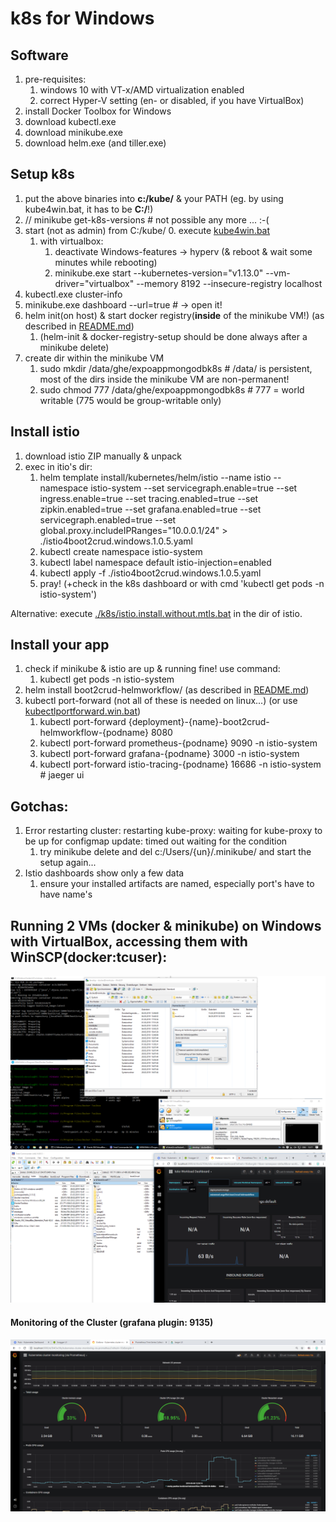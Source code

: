 # k8s for Windows

## Software
1. pre-requisites:
	1. windows 10 with VT-x/AMD virtualization enabled
	2. correct Hyper-V setting (en- or disabled, if you have VirtualBox)
2. install Docker Toolbox for Windows
3. download kubectl.exe
4. download minikube.exe
5. download helm.exe (and tiller.exe)

## Setup k8s
1. put the above binaries into **c:/kube/** & your PATH (eg. by using kube4win.bat, it has to be **C:/**!)
2. // minikube get-k8s-versions	# not possible any more ... :-(
3. start (not as admin) from C:/kube/
	0. execute [kube4win.bat](kube4win.bat)
	1. with virtualbox:
		1. deactivate Windows-features -> hyperv (& reboot & wait some minutes while rebooting)
		2. minikube.exe start --kubernetes-version="v1.13.0" --vm-driver="virtualbox" --memory 8192 --insecure-registry localhost
4. kubectl.exe cluster-info
5. minikube.exe dashboard --url=true	# -> open it!
6. helm init(on host) & start docker registry(**inside** of the minikube VM!) (as described in [README.md](README.md))
	1. (helm-init & docker-registry-setup should be done always after a minikube delete)
7. create dir within the minikube VM
	1. sudo mkdir /data/ghe/expoappmongodbk8s			# /data/ is persistent, most of the dirs inside the minikube VM are non-permanent!
	2. sudo chmod 777 /data/ghe/expoappmongodbk8s		# 777 = world writable (775 would be group-writable only)

## Install istio
1. download istio ZIP manually & unpack
2. exec in itio's dir:
	1. helm template install/kubernetes/helm/istio --name istio --namespace istio-system --set servicegraph.enable=true --set ingress.enable=true --set tracing.enabled=true --set zipkin.enabled=true --set grafana.enabled=true --set servicegraph.enabled=true --set global.proxy.includeIPRanges="10.0.0.1/24" > ./istio4boot2crud.windows.1.0.5.yaml
	2. kubectl create namespace istio-system
	3. kubectl label namespace default istio-injection=enabled
	4. kubectl apply -f ./istio4boot2crud.windows.1.0.5.yaml
	5. pray! (+check in the k8s dashboard or with cmd 'kubectl get pods -n istio-system')

Alternative: execute [./k8s/istio.install.without.mtls.bat](./k8s/istio.install.without.mtls.bat) in the dir of istio.
	
## Install your app
1. check if minikube & istio are up & running fine! use command:
	1. kubectl get pods -n istio-system
2. helm install boot2crud-helmworkflow/ (as described in [README.md](README.md#helm))
3. kubectl port-forward (not all of these is needed on linux...) (or use [kubectlportforward.win.bat](kubectlportforward.win.bat))
	1. kubectl port-forward {deployment}-{name}-boot2crud-helmworkflow-{podname} 8080
	2. kubectl port-forward prometheus-{podname} 9090 -n istio-system
	3. kubectl port-forward grafana-{podname} 3000 -n istio-system
	4. kubectl port-forward istio-tracing-{podname} 16686 -n istio-system		# jaeger ui

## Gotchas:
1. Error restarting cluster: restarting kube-proxy: waiting for kube-proxy to be up for configmap update: timed out waiting for the condition
	1. try minikube delete and del c:/Users/{un}/.minikube/ and start the setup again...
2. Istio dashboards show only a few data
	1. ensure your installed artifacts are named, especially port's have to have name's

## Running 2 VMs (docker & minikube) on Windows with VirtualBox, accessing them with WinSCP(docker:tcuser):
<img src="_res/kube.on.win.png" width="650px">

<img src="_res/kube.on.win.with.bins.and.istio.png" width="650px">

#### Monitoring of the Cluster (grafana plugin: 9135)
<img src="_res/grafana.k8s.cluster.monitoring.via.prometheus.png" width="650px">
